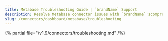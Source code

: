 ```yaml
---
title: Metabase Troubleshooting Guide | `brandName` Support
description: Resolve Metabase connector issues with `brandName`'scomprehensive troubleshooting guide. Fix common errors, configuration problems, and data sync issues.
slug: /connectors/dashboard/metabase/troubleshooting
---
```


{% partial file="/v1.9/connectors/troubleshooting.md" /%}
